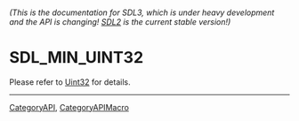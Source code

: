 ###### (This is the documentation for SDL3, which is under heavy development and the API is changing! [SDL2](https://wiki.libsdl.org/SDL2/) is the current stable version!)
# SDL_MIN_UINT32

Please refer to [Uint32](Uint32) for details.

----
[CategoryAPI](CategoryAPI), [CategoryAPIMacro](CategoryAPIMacro)

